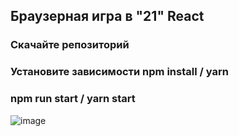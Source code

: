 ## Браузерная игра в "21" React

### Скачайте репозиторий
### Установите зависимости npm install / yarn
### npm run start / yarn start

![image](https://user-images.githubusercontent.com/70709823/173617687-0b3804d0-e78e-4f68-901c-0d7716a712f3.png)


